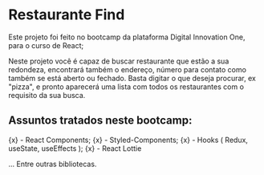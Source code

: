 # Restaurante Find
Este projeto foi feito no bootcamp da plataforma Digital Innovation One, para o curso de React;

Neste projeto você é capaz de buscar restaurante que estão a sua redondeza, encontrará também o endereço, número para contato como também se está aberto ou fechado.
Basta digitar o que deseja procurar, ex "pizza", e pronto aparecerá uma lista com todos os restaurantes  com o requisito da sua busca.

## Assuntos tratados neste bootcamp:

{x} - React Components;
{x} - Styled-Components;
{x} - Hooks ( Redux, useState, useEffects );
{x} - React Lottie

... Entre outras bibliotecas. 

